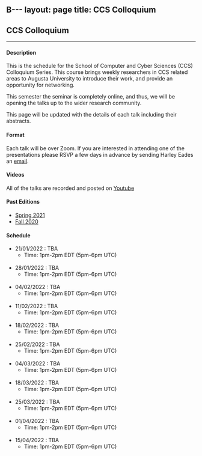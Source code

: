B---
layout: page
title: CCS Colloquium
---

CCS Colloquium
--------------
-------------------

#### Description

This is the schedule for the School of Computer and Cyber Sciences
(CCS) Colloquium Series.  This course brings weekly researchers in CCS
related areas to Augusta University to introduce their work, and
provide an opportunity for networking.

This semester the seminar is completely online, and thus, we will be
opening the talks up to the wider research community.

This page will be updated with the details of each talk including
their abstracts.

#### Format

Each talk will be over Zoom.  If you are interested in attending one
of the presentations please RSVP a few days in advance by sending
Harley Eades an <a href="mailto:harley.eades@gmail.com">email</a>.

#### Videos

All of the talks are recorded and posted on [Youtube](https://www.youtube.com/channel/UCk3G8P4NMeIdj1roMoCEi0Q/videos)

#### Past Editions

- [Spring 2021](/past-colloquium/colloquium-Spring-2021.html) 
- [Fall 2020](/past-colloquium/colloquium-Fall-2020.html) 

#### Schedule
  
- 21/01/2022 : TBA
  - Time: 1pm-2pm EDT (5pm-6pm UTC)
<br><br>
- 28/01/2022 : TBA
  - Time: 1pm-2pm EDT (5pm-6pm UTC)
<br><br>
- 04/02/2022 : TBA
  - Time: 1pm-2pm EDT (5pm-6pm UTC)
<br><br>
- 11/02/2022 : TBA
  - Time: 1pm-2pm EDT (5pm-6pm UTC)
<br><br>
- 18/02/2022 : TBA
  - Time: 1pm-2pm EDT (5pm-6pm UTC)
<br><br>
- 25/02/2022 : TBA
  - Time: 1pm-2pm EDT (5pm-6pm UTC)
<br><br>
- 04/03/2022 : TBA
  - Time: 1pm-2pm EDT (5pm-6pm UTC)️
<br><br> 
- 18/03/2022 : TBA
  - Time: 1pm-2pm EDT (5pm-6pm UTC)
<br><br>
- 25/03/2022 : TBA
  - Time: 1pm-2pm EDT (5pm-6pm UTC)
<br><br>
- 01/04/2022 : TBA
  - Time: 1pm-2pm EDT (5pm-6pm UTC)
<br><br>
- 15/04/2022 : TBA
  - Time: 1pm-2pm EDT (5pm-6pm UTC)

